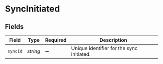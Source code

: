 # SyncInitiated


## Fields

| Field                                     | Type                                      | Required                                  | Description                               |
| ----------------------------------------- | ----------------------------------------- | ----------------------------------------- | ----------------------------------------- |
| `syncId`                                  | *string*                                  | :heavy_minus_sign:                        | Unique identifier for the sync initiated. |